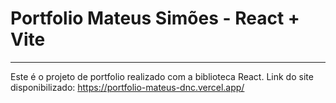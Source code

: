 # Portfolio Mateus Simões - React + Vite
---

Este é o projeto de portfolio realizado com a biblioteca React.
Link do site disponibilizado: https://portfolio-mateus-dnc.vercel.app/


